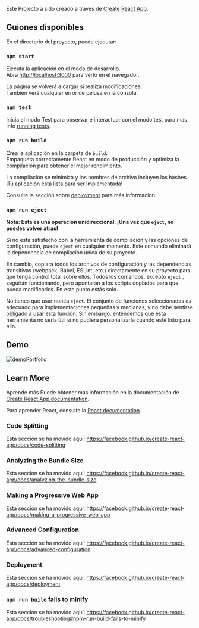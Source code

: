 Este Projecto a sido creado a traves de [Create React App](https://github.com/facebook/create-react-app).

## Guiones disponibles

En el directorio del proyecto, puede ejecutar:

### `npm start`

Ejecuta la aplicación en el modo de desarrollo.<br />
Abra [http://localhost:3000](http://localhost:3000) para verlo en el navegador.

La página se volverá a cargar si realiza modificaciones.<br />
También verá cualquier error de pelusa en la consola.

### `npm test`

Inicia el modo Test para observar e interactuar con el modo test para mas info [running tests](https://facebook.github.io/create-react-app/docs/running-tests).

### `npm run build`
Crea la aplicación en la carpeta de `build`.<br />
Empaqueta correctamente React en modo de producción y optimiza la compilación para obtener el mejor rendimiento.


La compilación se minimiza y los nombres de archivo incluyen los hashes.<br />
¡Tu aplicación está lista para ser implementada!

Consulte la sección sobre [deployment](https://facebook.github.io/create-react-app/docs/deployment) para más informacion.

### `npm run eject`

**Nota: Esta es una operación unidireccional. ¡Una vez que `eject`, no puedes volver atras!**

Si no está satisfecho con la herramienta de compilación y las opciones de configuración, puede `eject` en cualquier momento. Este comando eliminará la dependencia de compilación única de su proyecto.

En cambio, copiará todos los archivos de configuración y las dependencias transitivas (webpack, Babel, ESLint, etc.) directamente en su proyecto para que tenga control total sobre ellos. Todos los comandos, excepto `eject` , seguirán funcionando, pero apuntarán a los scripts copiados para que pueda modificarlos. En este punto estás solo.

No tienes que usar nunca `eject`. El conjunto de funciones seleccionadas es adecuado para implementaciones pequeñas y medianas, y no debe sentirse obligado a usar esta función. Sin embargo, entendemos que esta herramienta no sería útil si no pudiera personalizarla cuando esté listo para ello.

## Demo 

![demoPortfolio](Demoportafolio.gif)

## Learn More

Aprende más
Puede obtener más información en la documentación de [Create React App documentation](https://facebook.github.io/create-react-app/docs/getting-started).

Para aprender React, consulte la  [React documentation](https://reactjs.org/).

### Code Splitting

Esta sección se ha movido aquí:  https://facebook.github.io/create-react-app/docs/code-splitting

### Analyzing the Bundle Size


Esta sección se ha movido aquí:  https://facebook.github.io/create-react-app/docs/analyzing-the-bundle-size

### Making a Progressive Web App

Esta sección se ha movido aquí: https://facebook.github.io/create-react-app/docs/making-a-progressive-web-app

### Advanced Configuration

Esta sección se ha movido aquí: https://facebook.github.io/create-react-app/docs/advanced-configuration

### Deployment

Esta sección se ha movido aquí: https://facebook.github.io/create-react-app/docs/deployment

### `npm run build` fails to minify

Esta sección se ha movido aquí: https://facebook.github.io/create-react-app/docs/troubleshooting#npm-run-build-fails-to-minify


